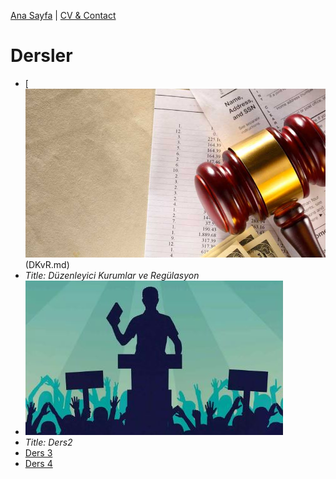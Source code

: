 [Ana Sayfa](../index.md) | [CV & Contact](../cv-contact.md)
# Dersler

- [![Düzenleyici Kurumlar ve Regülasyon](DKvR.jpg)(DKvR.md)
- *Title: Düzenleyici Kurumlar ve Regülasyon*
- [![ders2](Ders2.jpg)](ders2.md)
- *Title: Ders2*
- [Ders 3](Ders3.md)
- [Ders 4](Ders4.md)



